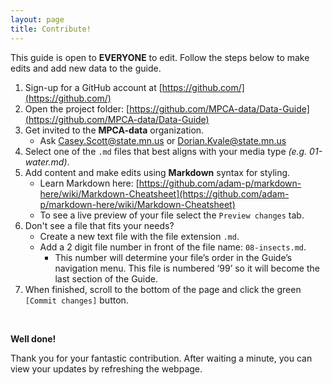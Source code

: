 ```yaml
---
layout: page
title: Contribute!
---
```


<p class="message">
 
This guide is open to **EVERYONE** to edit. Follow the steps below to make edits and add new data to the guide.

</p>
  
1. Sign-up for a GitHub account at [https://github.com/](https://github.com/)  
1. Open the project folder:  [https://github.com/MPCA-data/Data-Guide](https://github.com/MPCA-data/Data-Guide)
1. Get invited to the __MPCA-data__ organization.
    - Ask Casey.Scott@state.mn.us or Dorian.Kvale@state.mn.us
1. Select one of the `.md` files that best aligns with your media type _(e.g. 01-water.md)_.
1. Add content and make edits using __Markdown__ syntax for styling.
    - Learn Markdown here: [https://github.com/adam-p/markdown-here/wiki/Markdown-Cheatsheet](https://github.com/adam-p/markdown-here/wiki/Markdown-Cheatsheet)
    - To see a live preview of your file select the `Preview changes` tab.
1. Don't see a file that fits your needs? 
    - Create a new text file with the file extension `.md`.
    - Add a 2 digit file number in front of the file name: `08-insects.md`.
        - This number will determine your file’s order in the Guide’s navigation menu. This file is numbered ‘99’ so it will become the last section of the Guide.
1. When finished, scroll to the bottom of the page and click the green `[Commit changes]` button.

<br>

__Well done!__ 

Thank you for your fantastic contribution. After waiting a minute, you can view your updates by refreshing the webpage.
